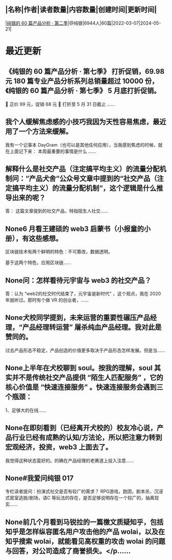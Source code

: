 |名称|作者|读者数量|内容数量|创建时间|更新时间|
---
|[纯银的 60 篇产品分析 · 第二季](https://xiaobot.net/p/pmdogs?refer=0b133df9-27dc-423b-8101-639049001c13)|@纯银|6944人|60篇|2022-03-07|2024-05-21|

# 最近更新
## 《纯银的 60 篇产品分析 · 第七季》 打折促销，69.98 元 180 篇专业产品分析系列总销量超过 10000 份，《纯银的 60 篇产品分析 · 第七季》 5 月底打折促销。
🎉 正价 99 元，促销 68 元
🎉 打折至 5 月 31 日截止
......
## 我个人缓解焦虑感的小技巧我因为天性容易焦虑，最近用了一个方法来缓解。
我有一个记事本 DayGram（也可以是其他任何应用），当我感到焦虑的时候，就在上面记下来：
本周最重要的事情是什么
......
## 解释什么是社交产品（注定搞平均主义）的流量分配机制问：“产品犬舍“公众号文章中提到的“社交产品（注定搞平均主义）的流量分配机制“，这个逻辑是什么推导出来的呢？
 
答：
这篇文章提到的社交产品，特指陌生人社交......
## None6 月看王建硕的 web3 启蒙书（小报童的小册），有这些感想。

区块链技术有两个鲜明的特色：不可篡改，数据透明。

基于这两个特色，应用区块链......
## None问：怎样看待元宇宙与 web3 的社交产品？

答：认为 “web2的社交时代结束了，元宇宙是新时代” ，这个观点，我在 2020 年就听过。那时有个做 VR 的创业者，......
## None犬校同学提到，未来运营的重要性碾压产品经理，“产品经理转运营” 屠杀纯血产品经理。我对此是赞同的。

过去产品形态不稳定，产品创造的价值更多取决于产品形态怎样发展。但是当......
## None上半年在犬校聊到 soul。按我的理解，soul 其实并不是传统社交产品提供 “陌生人匹配服务” ，它的核心价值是 “快速连接服务” 。快速连接服务会遇到三个瓶颈：
1、足够大的在线......
## None在即刻看到（已经离开犬校的）校友冷心说，产品行业已经有成熟的认知/方法论，所以把注意力转到宏观经济，投资，web3 上面去了。
我觉得这种状态蛮好的。的确在产品经理的老赛道上投入注意......
## None#我爱问纯银 017
专栏读者提问：扮演式社交是否有较广的需求？
RPG游戏，跑团，剧本杀，沉浸式密室逃脱/剧场，语C 等玩法的存在，是否足够说明存在一个较广的，抽离现实......
## None前几个月看到马锐拉的一篇檄文质疑知乎，包括知乎是怎样纵容匿名用户攻击他的产品 wolai，以及在知乎搜索 wolai，就能看见高权重的攻击 wolai 的问题与回答，对公司造成了商誉损失。</p......

